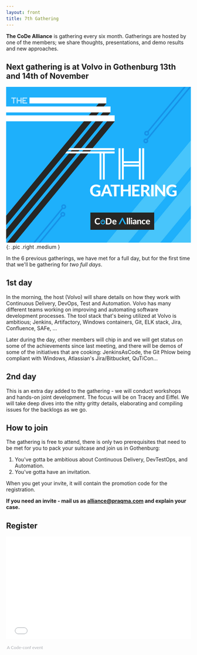 ```yaml
---
layout: front
title: 7th Gathering
---
```


**The CoDe Alliance** is gathering every six month. Gatherings are hosted by one of the members; we share thoughts, presentations, and demo results and new approaches.

## Next gathering is at Volvo in Gothenburg 13th and 14th of November

![Alliance Chat](/images/7th-gathering-v3.jpg){: .pic .right .medium }

In the 6 previous gatherings, we have met for a full day, but for the first time that we'll be gathering for _two full days_.

## 1st day

In the morning, the host (Volvo) will share details on how they work with Continuous Delivery, DevOps, Test and Automation. Volvo has many different teams working on improving and automating software development processes. The tool stack that's being utilized at Volvo is ambitious; Jenkins, Artifactory, Windows containers, Git, ELK stack, Jira, Confluence, SAFe, ...

Later during the day, other members will chip in and we will get status on some of the achievements since last meeting, and there will be demos of some of the initiatives that are cooking: JenkinsAsCode, the Git Phlow being compliant with Windows, Atlassian's Jira/Bitbucket, QuTiCon...

## 2nd day

This is an extra day added to the gathering - we will conduct workshops and hands-on joint development. The focus will be on Tracey and Eiffel. We will take deep dives into the nitty gritty details, elaborating and compiling issues for the backlogs as we go.

## How to join

The gathering is free to attend, there is only two prerequisites that need to be met for you to pack your suitcase and join us in Gothenburg:

1. You've gotta be ambitious about Continuous Delivery, DevTestOps, and Automation.
2. You've gotta have an invitation.

When you get your invite, it will contain the promotion code for the registration.

**If you need an invite - mail us as [alliance@praqma.com](mailto:alliance@praqma.com) and explain your case.**

## Register

<div style="width:100%; text-align:left;"><iframe src="//eventbrite.co.uk/tickets-external?eid=37122456266&ref=etckt" frameborder="0" height="280" width="100%" vspace="0" hspace="0" marginheight="5" marginwidth="5" scrolling="auto" allowtransparency="true"></iframe><div style="font-family: 'Lato', Helvetica, Arial; font-size:12px; padding:10px 0 5px; margin:2px; width:100%; text-align:left;" ><a class="powered-by-eb" style="color: #ADB0B6; text-decoration: none;" target="_blank" href="http://www.code-conf.com/code-alliance-seven/">A Code-conf event</a></div></div>
